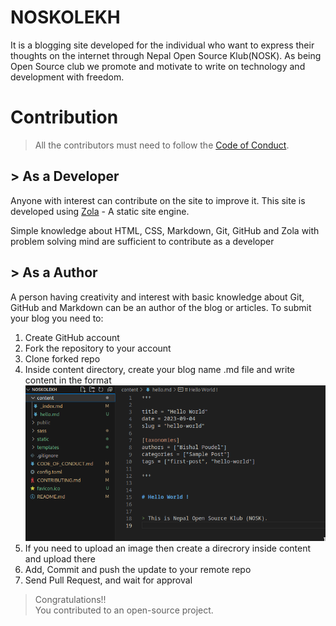 # NOSKOLEKH
It is a blogging site developed for the individual who want to express their thoughts on the internet through Nepal Open Source Klub(NOSK). As being Open Source club we promote and motivate to write on technology and development with freedom.

# Contribution
>All the contributors must need to follow the [Code of Conduct](CODE_OF_CONDUCT.md).

## > As a Developer
Anyone with interest can contribute on the site to improve it. This site is developed using [Zola](https://www.getzola.org/) - A static site engine.

Simple knowledge about HTML, CSS, Markdown, Git, GitHub and Zola with problem solving mind are sufficient to contribute as a developer

## > As a Author
A person having creativity and interest with basic knowledge about Git, GitHub and Markdown can be an author of the blog or articles. To submit your blog you need to: 

1. Create GitHub account
2. Fork the repository to your account
3. Clone forked repo 
4. Inside content directory, create your blog name .md file and write content in the format
![post structure](screenshot.png)
5. If you need to upload an image then create a direcrory inside content and upload there
6. Add, Commit and push the update to your remote repo
7. Send Pull Request, and wait for approval

> Congratulations!! \
 You contributed to an open-source project.
